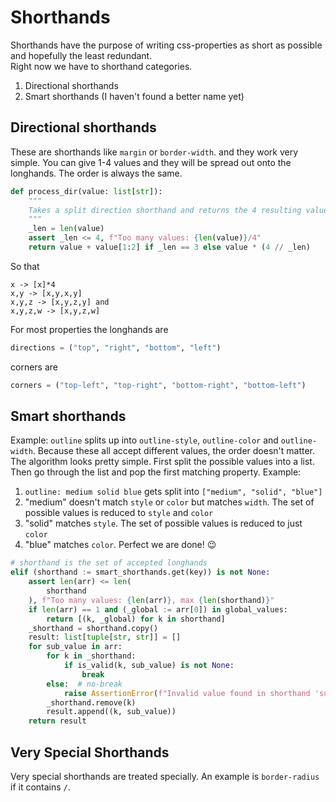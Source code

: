 # Shorthands

Shorthands have the purpose of writing css-properties as short as possible and hopefully the least redundant.  
Right now we have to shorthand categories.
1. Directional shorthands
2. Smart shorthands (I haven't found a better name yet)

## Directional shorthands

These are shorthands like `margin` or `border-width`.
and they work very simple. You can give 1-4 values and they will be spread out onto the longhands. The order is always the same.
```py
def process_dir(value: list[str]):
    """
    Takes a split direction shorthand and returns the 4 resulting values
    """
    _len = len(value)
    assert _len <= 4, f"Too many values: {len(value)}/4"
    return value + value[1:2] if _len == 3 else value * (4 // _len)
```
So that 
```
x -> [x]*4
x,y -> [x,y,x,y]
x,y,z -> [x,y,z,y] and
x,y,z,w -> [x,y,z,w]
``` 
For most properties the longhands are
```py
directions = ("top", "right", "bottom", "left")
```
corners are
```py
corners = ("top-left", "top-right", "bottom-right", "bottom-left")
```

## Smart shorthands
Example: `outline` splits up into `outline-style`, `outline-color` and `outline-width`. Because these all accept different values, the order doesn't matter. 
The algorithm looks pretty simple.
First split the possible values into a list. Then go through the list and pop the first matching property.
Example:
1. `outline: medium solid blue` gets split into `["medium", "solid", "blue"]` 
2. "medium" doesn't match `style` or `color` but matches `width`. The set of possible values is reduced to `style` and `color`
3. "solid" matches `style`. The set of possible values is reduced to just `color`
4. "blue" matches `color`. Perfect we are done! 😉
```py
# shorthand is the set of accepted longhands
elif (shorthand := smart_shorthands.get(key)) is not None:
    assert len(arr) <= len(
        shorthand
    ), f"Too many values: {len(arr)}, max {len(shorthand)}"
    if len(arr) == 1 and (_global := arr[0]) in global_values:
        return [(k, _global) for k in shorthand]
    _shorthand = shorthand.copy()
    result: list[tuple[str, str]] = []
    for sub_value in arr:
        for k in _shorthand:
            if is_valid(k, sub_value) is not None:
                break
        else:  # no-break
            raise AssertionError(f"Invalid value found in shorthand 'sub_value'")
        _shorthand.remove(k)
        result.append((k, sub_value))
    return result
```

## Very Special Shorthands
Very special shorthands are treated specially. An example is `border-radius` if it contains `/`. 


